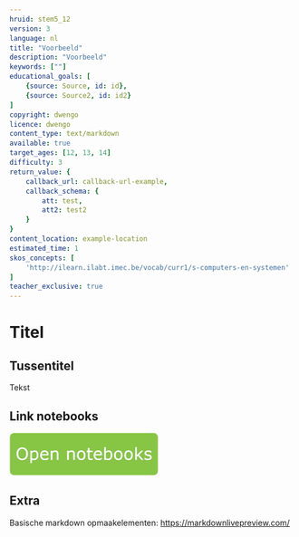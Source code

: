 ```yaml
---
hruid: stem5_12
version: 3
language: nl
title: "Voorbeeld"
description: "Voorbeeld"
keywords: [""]
educational_goals: [
    {source: Source, id: id}, 
    {source: Source2, id: id2}
]
copyright: dwengo
licence: dwengo
content_type: text/markdown
available: true
target_ages: [12, 13, 14]
difficulty: 3
return_value: {
    callback_url: callback-url-example,
    callback_schema: {
        att: test,
        att2: test2
    }
}
content_location: example-location
estimated_time: 1
skos_concepts: [
    'http://ilearn.ilabt.imec.be/vocab/curr1/s-computers-en-systemen'
]
teacher_exclusive: true
---
```

# Titel

## Tussentitel

Tekst


## Link notebooks

[![](embed/Knop.png "Knop")](https://kiks.ilabt.imec.be/jupyterhub/?id=0201 "Notebooks Eerste Grafiek")

## Extra

Basische markdown opmaakelementen:
https://markdownlivepreview.com/

